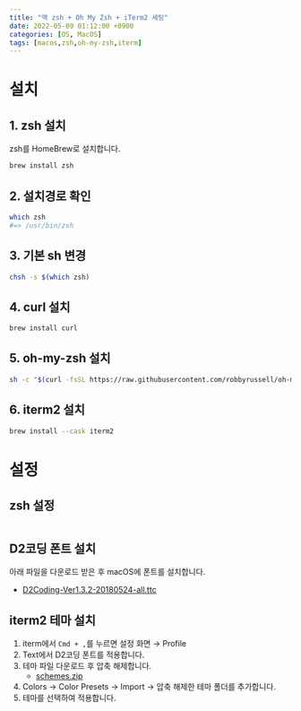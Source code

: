 ```yaml
---
title: "맥 zsh + Oh My Zsh + iTerm2 세팅"
date: 2022-05-09 01:12:00 +0900
categories: [OS, MacOS]
tags: [macos,zsh,oh-my-zsh,iterm]
---
```


# 설치

## 1. zsh 설치
zsh를 HomeBrew로 설치합니다.
```bash
brew install zsh
```

## 2. 설치경로 확인
```bash
which zsh
#=> /usr/bin/zsh
```

## 3. 기본 sh 변경
```bash
chsh -s $(which zsh)
```

## 4. curl 설치
```bash
brew install curl
```

## 5. oh-my-zsh 설치
```bash
sh -c "$(curl -fsSL https://raw.githubusercontent.com/robbyrussell/oh-my-zsh/master/tools/install.sh)"
```

## 6. iterm2 설치
```bash
brew install --cask iterm2
```

# 설정

## zsh 설정

```bash
```

## D2코딩 폰트 설치

아래 파일을 다운로드 받은 후 macOS에 폰트를 설치합니다.

- [D2Coding-Ver1.3.2-20180524-all.ttc](https://s3-us-west-2.amazonaws.com/secure.notion-static.com/82c10f3d-4b47-4d5c-a3d3-7240b4fabf7b/D2Coding-Ver1.3.2-20180524-all.ttc)


## iterm2 테마 설치
1. iterm에서 `Cmd + ,`를 누르면 설정 화면 → Profile
2. Text에서 D2코딩 폰트를 적용합니다.
3. 테마 파일 다운로드 후 압축 해제합니다.
   - [schemes.zip](https://s3-us-west-2.amazonaws.com/secure.notion-static.com/697c4d68-3d01-4060-993f-64d370c0b008/schemes.zip)
4. Colors → Color Presets → Import → 압축 해제한 테마 폴더를 추가합니다.
5. 테마를 선택하여 적용합니다.



